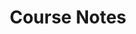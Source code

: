 ---
widget: pages
headless: true
weight: 62
title: Course Notes
subtitle:
content:
  page_type: book
  filter_default: 0
  filter_button:
  - name: All
    tag: '*'
  - name: NLP 
    tag: NLP 
  - name: Other
    tag: Demo


design:
  columns: '2'
  view: 2
  flip_alt_rows: false
---